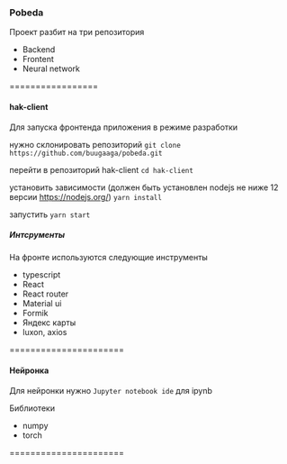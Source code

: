 ### Pobeda

Проект разбит на три репозитория
- Backend
- Frontent 
- Neural network

=================
#### hak-client

Для запуска фронтенда приложения в режиме разработки

нужно склонировать репозиторий
`git clone https://github.com/buugaaga/pobeda.git`

перейти в репозиторий hak-client
`cd hak-client`

установить зависимости
(должен быть установлен nodejs не ниже 12 версии https://nodejs.org/)
`yarn install`

запустить
`yarn start`

##### Интсрументы
На фронте используются следующие инструменты
- typescript
- React
- React router
- Material ui
- Formik
- Яндекс карты
- luxon, axios

======================

#### Нейронка
Для нейронки нужно
`Jupyter notebook ide`  для ipynb

Библиотеки
- numpy
- torch

======================
